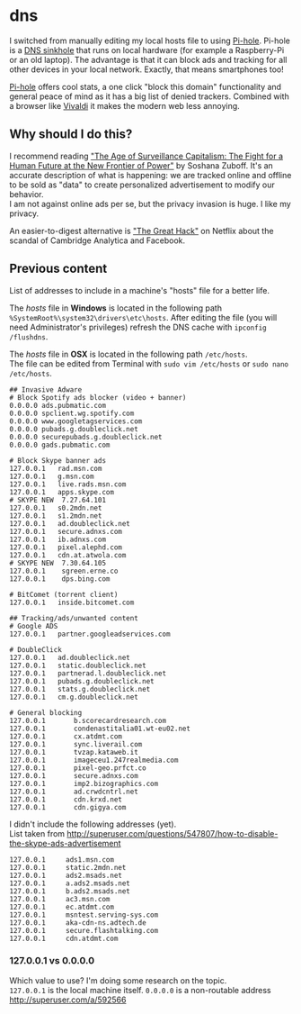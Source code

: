 # dns

I switched from manually editing my local hosts file to using [Pi-hole](https://pi-hole.net/). Pi-hole is a [DNS sinkhole](https://en.wikipedia.org/wiki/DNS_sinkhole) that runs on local hardware (for example a Raspberry-Pi or an old laptop). The advantage is that it can block ads and tracking for all other devices in your local network. Exactly, that means smartphones too!

[Pi-hole](https://pi-hole.net/) offers cool stats, a one click "block this domain" functionality and general peace of mind as it has a big list of denied trackers. Combined with a browser like [Vivaldi](https://vivaldi.com/) it makes the modern web less annoying.

## Why should I do this?
I recommend reading ["The Age of Surveillance Capitalism: The Fight for a Human Future at the New Frontier of Power"](https://www.goodreads.com/book/show/26195941-the-age-of-surveillance-capitalism) by Soshana Zuboff. It's an accurate description of what is happening: we are tracked online and offline to be sold as "data" to create personalized advertisement to modify our behavior.  
I am not against online ads per se, but the privacy invasion is huge. I like my privacy.

An easier-to-digest alternative is ["The Great Hack"](https://www.netflix.com/title/80117542) on Netflix about the scandal of Cambridge Analytica and Facebook.

## Previous content
List of addresses to include in a machine's "hosts" file for a better life.

The *hosts* file in **Windows** is located in the following path `%SystemRoot%\system32\drivers\etc\hosts`.
After editing the file (you will need Administrator's privileges) refresh the DNS cache with `ipconfig /flushdns`.

The *hosts* file in **OSX** is located in the following path `/etc/hosts`.  
The file can be edited from Terminal with `sudo vim /etc/hosts` or `sudo nano /etc/hosts`.


    ## Invasive Adware
    # Block Spotify ads blocker (video + banner)
    0.0.0.0 ads.pubmatic.com
    0.0.0.0 spclient.wg.spotify.com
    0.0.0.0 www.googletagservices.com
    0.0.0.0 pubads.g.doubleclick.net
    0.0.0.0 securepubads.g.doubleclick.net
    0.0.0.0 gads.pubmatic.com
 
    # Block Skype banner ads
    127.0.0.1   rad.msn.com
    127.0.0.1   g.msn.com
    127.0.0.1   live.rads.msn.com
    127.0.0.1   apps.skype.com
    # SKYPE NEW  7.27.64.101
    127.0.0.1   s0.2mdn.net
    127.0.0.1   s1.2mdn.net
    127.0.0.1   ad.doubleclick.net
    127.0.0.1   secure.adnxs.com
    127.0.0.1   ib.adnxs.com
    127.0.0.1   pixel.alephd.com
    127.0.0.1   cdn.at.atwola.com
    # SKYPE NEW  7.30.64.105
    127.0.0.1    sgreen.erne.co
    127.0.0.1    dps.bing.com
    
    # BitComet (torrent client)
    127.0.0.1	inside.bitcomet.com
    
    ## Tracking/ads/unwanted content
    # Google ADS
    127.0.0.1	partner.googleadservices.com

    # DoubleClick
    127.0.0.1	ad.doubleclick.net
    127.0.0.1	static.doubleclick.net
    127.0.0.1	partnerad.l.doubleclick.net
    127.0.0.1	pubads.g.doubleclick.net
    127.0.0.1	stats.g.doubleclick.net
    127.0.0.1   cm.g.doubleclick.net

    # General blocking
    127.0.0.1       b.scorecardresearch.com
    127.0.0.1       condenastitalia01.wt-eu02.net
    127.0.0.1       cx.atdmt.com
    127.0.0.1       sync.liverail.com
    127.0.0.1       tvzap.kataweb.it
    127.0.0.1       imageceu1.247realmedia.com
    127.0.0.1       pixel-geo.prfct.co
    127.0.0.1       secure.adnxs.com
    127.0.0.1       imp2.bizographics.com
    127.0.0.1       ad.crwdcntrl.net
    127.0.0.1       cdn.krxd.net
    127.0.0.1       cdn.gigya.com

I didn't include the following addresses (yet).  
List taken from http://superuser.com/questions/547807/how-to-disable-the-skype-ads-advertisement

    127.0.0.1     ads1.msn.com
    127.0.0.1     static.2mdn.net
    127.0.0.1     ads2.msads.net
    127.0.0.1     a.ads2.msads.net
    127.0.0.1     b.ads2.msads.net
    127.0.0.1     ac3.msn.com
    127.0.0.1     ec.atdmt.com
    127.0.0.1     msntest.serving-sys.com
    127.0.0.1     aka-cdn-ns.adtech.de
    127.0.0.1     secure.flashtalking.com
    127.0.0.1     cdn.atdmt.com


### 127.0.0.1 vs 0.0.0.0
Which value to use? I'm doing some research on the topic.  
`127.0.0.1` is the local machine itself.
`0.0.0.0` is a non-routable address http://superuser.com/a/592566
